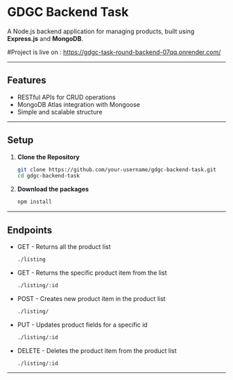# GDGC Backend Task

A Node.js backend application for managing products, built using **Express.js** and **MongoDB**.

#Project is live on : https://gdgc-task-round-backend-07qq.onrender.com/

---

## Features
- RESTful APIs for CRUD operations
- MongoDB Atlas integration with Mongoose
- Simple and scalable structure

---

## Setup

1. **Clone the Repository**  
   ```bash
   git clone https://github.com/your-username/gdgc-backend-task.git
   cd gdgc-backend-task

2. **Download the packages**  
   ```bash
   npm install

---
   
## Endpoints
- GET - Returns all the product list
    ```bash
  ./listing
- GET - Returns the specific product item from the list
  ```bash
  ./listing/:id
- POST - Creates new product item in the product list
  ```bash
  ./listing/
- PUT - Updates product fields for a specific id
  ```bash
  ./listing/:id
- DELETE - Deletes the product item from the product list
  ```bash
  ./listing/:id
---
